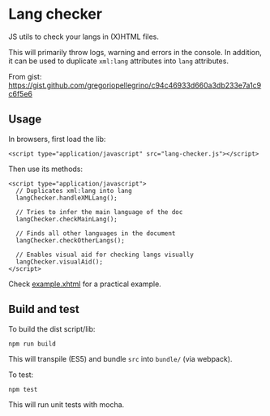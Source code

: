 # Lang checker

JS utils to check your langs in (X)HTML files.

This will primarily throw logs, warning and errors in the console. In addition, it can be used to duplicate `xml:lang` attributes into `lang` attributes.

From gist: https://gist.github.com/gregoriopellegrino/c94c46933d660a3db233e7a1c9c6f5e6

## Usage

In browsers, first load the lib:

```
<script type="application/javascript" src="lang-checker.js"></script>
```

Then use its methods:

```
<script type="application/javascript">
  // Duplicates xml:lang into lang
  langChecker.handleXMLLang();

  // Tries to infer the main language of the doc
  langChecker.checkMainLang();

  // Finds all other languages in the document
  langChecker.checkOtherLangs();

  // Enables visual aid for checking langs visually
  langChecker.visualAid();
</script>
```

Check [example.xhtml](example.xhtml) for a practical example.

## Build and test

To build the dist script/lib:

```
npm run build
```

This will transpile (ES5) and bundle `src` into `bundle/` (via webpack).

To test: 

```
npm test
```

This will run unit tests with mocha.